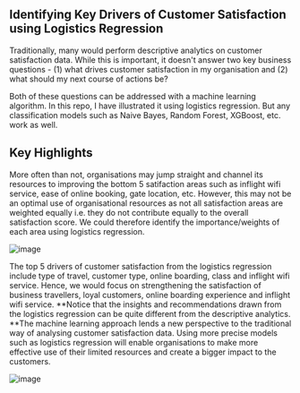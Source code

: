 ## Identifying Key Drivers of Customer Satisfaction using Logistics Regression
Traditionally, many would perform descriptive analytics on customer satisfaction data. While this is important, it doesn't answer two key business questions - (1) what drives customer satisfaction in my organisation and (2) what should my next course of actions be?

Both of these questions can be addressed with a machine learning algorithm. In this repo, I have illustrated it using logistics regression. But any classification models such as Naive Bayes, Random Forest, XGBoost, etc. work as well.

## Key Highlights
More often than not, organisations may jump straight and channel its resources to improving the bottom 5 satifaction areas such as inflight wifi service, ease of online booking, gate location, etc. However, this may not be an optimal use of organisational resources as not all satisfaction areas are weighted equally i.e. they do not contribute equally to the overall satisfaction score. We could therefore identify the importance/weights of each area using logistics regression.

![image](https://user-images.githubusercontent.com/85472923/121767332-2add3e80-cb8a-11eb-80c7-a7e11dfc8a33.png)


The top 5 drivers of customer satisfaction from the logistics regression include type of travel, customer type, online boarding, class and inflight wifi service. Hence, we would focus on strengthening the satisfaction of business travellers, loyal customers, online boarding experience and inflight wifi service. **Notice that the insights and recommendations drawn from the logistics regression can be quite different from the descriptive analytics. **The machine learning approach lends a new perspective to the traditional way of analysing customer satisfaction data. Using more precise models such as logistics regression will enable organisations to make more effective use of their limited resources and create a bigger impact to the customers.

![image](https://user-images.githubusercontent.com/85472923/121767347-46484980-cb8a-11eb-9579-56e9d8485760.png)



